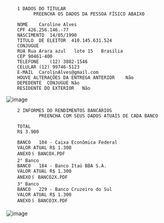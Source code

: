 			
			
			
		1 DADOS DO TÍTULAR	
		      PREENCHA OS DADOS DA PESSOA FÍSICO ABAIXO 	
			
		NOME	Caroline Alves
		CPF	426.256.146.-77
		NASCIMENTO	14/05/1990
		TITULO  DE ELEITOR 	410.145.631.524
		CONJUGUE	
		RUA	Rua Arara azul   lote 15   Brasília 
		CEP	90461-400
		TELEFONE	(12) 3882-1546
		CELULAR	(12) 99746-5123
		E-MAIL	CarolinAlves@gmail.com
		HOUVE ALTERAÇÕES DA ENTREGA ANTERIOR 	Não
		DEPEDENTE  CONJUGUE	Não
		RESIDENTE DO EXTERIOR	Não
			
![image](https://github.com/user-attachments/assets/e67f3574-f87d-4049-be27-3b0c571b980b)

			
			
			
		2 INFORMES DO RENDIMENTOS BANCÁRIOS	
		        PREENCHA COM SEUS DADOS ATUAÍS DE CADA BANCO 	
			
		TOTAL	
		R$ 3.900	
			
		BANCO	104 - Caixa Econômica Federal
		VALOR ATUAL	R$ 1.300
		ANEXO🖇️	BANCOX.PDF
		2° Banco	
		BANCO	184 - Banco Itaú BBA S.A.
		VALOR ATUAL	R$ 1.300
		ANEXO🖇️	BANCO2X.PDF
		3° Banco	
		BANCO	229 - Banco Cruzeiro do Sul
		VALOR ATUAL	R$ 1.300
		ANEXO🖇️	BANCO3X.PDF
			
![image](https://github.com/user-attachments/assets/5ed85f92-3f7d-4698-83c1-e1fd9d3d34a9)
